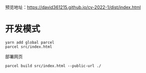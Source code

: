 预览地址：https://david361215.github.io/cv-2022-1/dist/index.html

# 开发模式
```
yarn add global parcel
parcel src/index.html
```
部署网页
```
parcel build src/index.html --public-url ./
```
